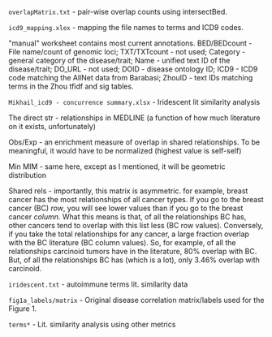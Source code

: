 `overlapMatrix.txt` - pair-wise overlap counts using intersectBed.`icd9_mapping.xlex`  - mapping the file names to terms and ICD9 codes."manual" worksheet contains most current annotations. BED/BEDcount - File name/count of genomic loci; TXT/TXTcount - not used; Category - general category of the disease/trait; Name - unified text ID of the disease/trait; DO_URL - not used; DOID - disease ontology ID; ICD9 - ICD9 code matching the AllNet data from Barabasi; ZhouID - text IDs matching terms in the Zhou tfidf and sig tables.`Mikhail_icd9 - concurrence summary.xlsx` - Iridescent lit similarity analysisThe direct str - relationships in MEDLINE (a function of how much literature on it exists, unfortunately)Obs/Exp - an enrichment measure of overlap in shared relationships. To be meaningful, it would have to be normalized (highest value is self-self)Min MIM - same here, except as I mentioned, it will be geometric distributionShared rels - importantly, this matrix is asymmetric. for example, breast cancer has the most relationships of all cancer types. If you go to the breast cancer (BC) *row*, you will see lower values than if you go to the breast cancer *column*. What this means is that, of all the relationships BC has, other cancers tend to overlap with this list less (BC row values). Conversely, if you take the total relationships for any cancer, a large fraction overlap with the BC literature (BC column values). So, for example, of all the relationships carcinoid tumors have in the literature, 80% overlap with BC. But, of all the relationships BC has (which is a lot), only 3.46% overlap with carcinoid.`iridescent.txt` - autoimmune terms lit. similarity data `fig1a_labels/matrix` - Original disease correlation matrix/labels used for the Figure 1.`terms*` - Lit. similarity analysis using other metrics